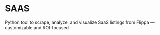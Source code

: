 # SAAS
 Python tool to scrape, analyze, and visualize SaaS listings from Flippa — customizable and ROI-focused
